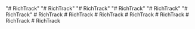 "# RichTrack" 
"# RichTrack" 
"# RichTrack" 
"# RichTrack" 
"# RichTrack" 
"# RichTrack" 
#   R i c h T r a c k  
 #   R i c h T r a c k  
 #   R i c h T r a c k  
 #   R i c h T r a c k  
 #   R i c h T r a c k  
 #   R i c h T r a c k  
 #   R i c h T r a c k  
 